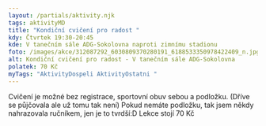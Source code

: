```yaml
---
layout: /partials/aktivity.njk
tags: aktivityMD
title: "Kondiční cvičení pro radost "
kdy: Čtvrtek 19:30-20:45
kde: V tanečním sále ADG-Sokolovna naproti zimnímu stadionu
foto: /images/akce/312087292_6030809370280191_6188533350978422409_n.jpg
alt: Kondiční cvičení pro radost - V tanečním sále ADG-Sokolovna
polatek: 70 Kč
myTags: "AktivityDospeli AktivityOstatni "
---
```

<!--StartFragment-->

Cvičení je možné bez registrace, sportovní obuv sebou a podložku. (Dříve se půjčovala ale už tomu tak není) Pokud nemáte podložku, tak jsem někdy nahrazovala ručníkem, jen je to tvrdší:D Lekce stojí 70 Kč

<!--EndFragment-->